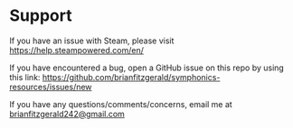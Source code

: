 
# Support

If you have an issue with Steam, please visit https://help.steampowered.com/en/

If you have encountered a bug, open a GitHub issue on this repo by using this link: https://github.com/brianfitzgerald/symphonics-resources/issues/new

If you have any questions/comments/concerns, email me at brianfitzgerald242@gmail.com
